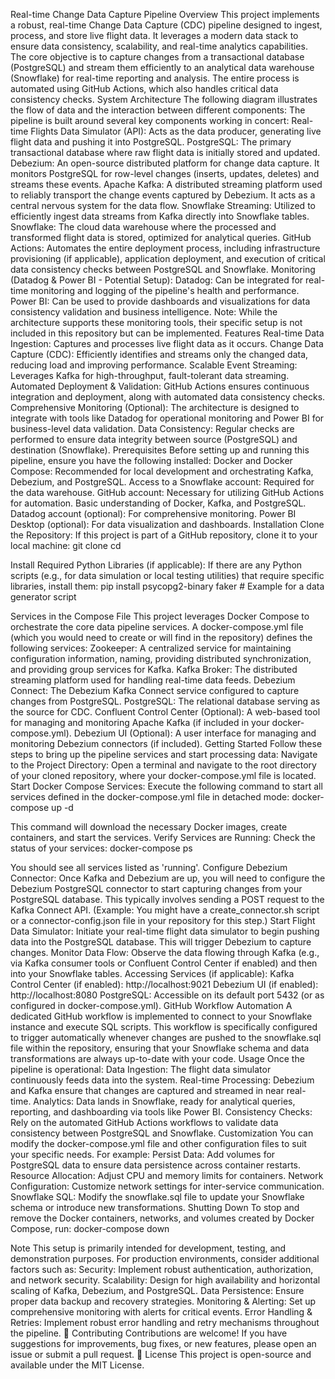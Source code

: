 Real-time Change Data Capture Pipeline
Overview
This project implements a robust, real-time Change Data Capture (CDC) pipeline designed to ingest, process, and store live flight data. It leverages a modern data stack to ensure data consistency, scalability, and real-time analytics capabilities. The core objective is to capture changes from a transactional database (PostgreSQL) and stream them efficiently to an analytical data warehouse (Snowflake) for real-time reporting and analysis. The entire process is automated using GitHub Actions, which also handles critical data consistency checks.
System Architecture
The following diagram illustrates the flow of data and the interaction between different components:
The pipeline is built around several key components working in concert:
Real-time Flights Data Simulator (API): Acts as the data producer, generating live flight data and pushing it into PostgreSQL.
PostgreSQL: The primary transactional database where raw flight data is initially stored and updated.
Debezium: An open-source distributed platform for change data capture. It monitors PostgreSQL for row-level changes (inserts, updates, deletes) and streams these events.
Apache Kafka: A distributed streaming platform used to reliably transport the change events captured by Debezium. It acts as a central nervous system for the data flow.
Snowflake Streaming: Utilized to efficiently ingest data streams from Kafka directly into Snowflake tables.
Snowflake: The cloud data warehouse where the processed and transformed flight data is stored, optimized for analytical queries.
GitHub Actions: Automates the entire deployment process, including infrastructure provisioning (if applicable), application deployment, and execution of critical data consistency checks between PostgreSQL and Snowflake.
Monitoring (Datadog & Power BI - Potential Setup):
Datadog: Can be integrated for real-time monitoring and logging of the pipeline's health and performance.
Power BI: Can be used to provide dashboards and visualizations for data consistency validation and business intelligence.
Note: While the architecture supports these monitoring tools, their specific setup is not included in this repository but can be implemented.
Features
Real-time Data Ingestion: Captures and processes live flight data as it occurs.
Change Data Capture (CDC): Efficiently identifies and streams only the changed data, reducing load and improving performance.
Scalable Event Streaming: Leverages Kafka for high-throughput, fault-tolerant data streaming.
Automated Deployment & Validation: GitHub Actions ensures continuous integration and deployment, along with automated data consistency checks.
Comprehensive Monitoring (Optional): The architecture is designed to integrate with tools like Datadog for operational monitoring and Power BI for business-level data validation.
Data Consistency: Regular checks are performed to ensure data integrity between source (PostgreSQL) and destination (Snowflake).
Prerequisites
Before setting up and running this pipeline, ensure you have the following installed:
Docker and Docker Compose: Recommended for local development and orchestrating Kafka, Debezium, and PostgreSQL.
Access to a Snowflake account: Required for the data warehouse.
GitHub account: Necessary for utilizing GitHub Actions for automation.
Basic understanding of Docker, Kafka, and PostgreSQL.
Datadog account (optional): For comprehensive monitoring.
Power BI Desktop (optional): For data visualization and dashboards.
Installation
Clone the Repository:
If this project is part of a GitHub repository, clone it to your local machine:
git clone <your-repository-url>
cd <your-repository-name>


Install Required Python Libraries (if applicable):
If there are any Python scripts (e.g., for data simulation or local testing utilities) that require specific libraries, install them:
pip install psycopg2-binary faker # Example for a data generator script


Services in the Compose File
This project leverages Docker Compose to orchestrate the core data pipeline services. A docker-compose.yml file (which you would need to create or will find in the repository) defines the following services:
Zookeeper: A centralized service for maintaining configuration information, naming, providing distributed synchronization, and providing group services for Kafka.
Kafka Broker: The distributed streaming platform used for handling real-time data feeds.
Debezium Connect: The Debezium Kafka Connect service configured to capture changes from PostgreSQL.
PostgreSQL: The relational database serving as the source for CDC.
Confluent Control Center (Optional): A web-based tool for managing and monitoring Apache Kafka (if included in your docker-compose.yml).
Debezium UI (Optional): A user interface for managing and monitoring Debezium connectors (if included).
Getting Started
Follow these steps to bring up the pipeline services and start processing data:
Navigate to the Project Directory:
Open a terminal and navigate to the root directory of your cloned repository, where your docker-compose.yml file is located.
Start Docker Compose Services:
Execute the following command to start all services defined in the docker-compose.yml file in detached mode:
docker-compose up -d

This command will download the necessary Docker images, create containers, and start the services.
Verify Services are Running:
Check the status of your services:
docker-compose ps

You should see all services listed as 'running'.
Configure Debezium Connector:
Once Kafka and Debezium are up, you will need to configure the Debezium PostgreSQL connector to start capturing changes from your PostgreSQL database. This typically involves sending a POST request to the Kafka Connect API.
(Example: You might have a create_connector.sh script or a connector-config.json file in your repository for this step.)
Start Flight Data Simulator:
Initiate your real-time flight data simulator to begin pushing data into the PostgreSQL database. This will trigger Debezium to capture changes.
Monitor Data Flow:
Observe the data flowing through Kafka (e.g., via Kafka consumer tools or Confluent Control Center if enabled) and then into your Snowflake tables.
Accessing Services (if applicable):
Kafka Control Center (if enabled): http://localhost:9021
Debezium UI (if enabled): http://localhost:8080
PostgreSQL: Accessible on its default port 5432 (or as configured in docker-compose.yml).
GitHub Workflow Automation
A dedicated GitHub workflow is implemented to connect to your Snowflake instance and execute SQL scripts. This workflow is specifically configured to trigger automatically whenever changes are pushed to the snowflake.sql file within the repository, ensuring that your Snowflake schema and data transformations are always up-to-date with your code.
Usage
Once the pipeline is operational:
Data Ingestion: The flight data simulator continuously feeds data into the system.
Real-time Processing: Debezium and Kafka ensure that changes are captured and streamed in near real-time.
Analytics: Data lands in Snowflake, ready for analytical queries, reporting, and dashboarding via tools like Power BI.
Consistency Checks: Rely on the automated GitHub Actions workflows to validate data consistency between PostgreSQL and Snowflake.
Customization
You can modify the docker-compose.yml file and other configuration files to suit your specific needs. For example:
Persist Data: Add volumes for PostgreSQL data to ensure data persistence across container restarts.
Resource Allocation: Adjust CPU and memory limits for containers.
Network Configuration: Customize network settings for inter-service communication.
Snowflake SQL: Modify the snowflake.sql file to update your Snowflake schema or introduce new transformations.
Shutting Down
To stop and remove the Docker containers, networks, and volumes created by Docker Compose, run:
docker-compose down


Note
This setup is primarily intended for development, testing, and demonstration purposes. For production environments, consider additional factors such as:
Security: Implement robust authentication, authorization, and network security.
Scalability: Design for high availability and horizontal scaling of Kafka, Debezium, and PostgreSQL.
Data Persistence: Ensure proper data backup and recovery strategies.
Monitoring & Alerting: Set up comprehensive monitoring with alerts for critical events.
Error Handling & Retries: Implement robust error handling and retry mechanisms throughout the pipeline.
🤝 Contributing
Contributions are welcome! If you have suggestions for improvements, bug fixes, or new features, please open an issue or submit a pull request.
📄 License
This project is open-source and available under the MIT License.
